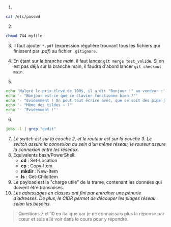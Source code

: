 1.
```bash
cat /etc/passwd
```
2.
```bash
chmod 744 myfile
```
3. Il faut ajouter `*.pdf` (expression régulière trouvant tous les fichiers qui finissent par _.pdf_) au fichier `.gitignore`.

4. En étant sur la branche _main_, il faut lancer `git merge test_valide`. Si on est pas déjà sur la branche main, il faudra d'abord lancer `git checkout main`.

5.
```bash
echo 'Malgré le prix élevé de 100$, il a dit "Bonjour !" au vendeur :'
echo '- "Bonjour est-ce que ce clavier fonctionne bien ?"'
echo '- "Evidemment ! On peut tout écrire avec, que ce soit des pipe | ou bien des backslash \\ !"'
echo '- "Même des tildes ~ ?"'
echo '- "Evidemment !"'
```
6. 
```bash
jobs -l | grep "gedit"
```

7. _Le switch est sur la couche 2, et le routeur est sur la couche 3. Le switch assure la connexion au sein d'un même réseau, le routeur assure la connexion entre les réseaux._
8. Equivalents bash/PowerShell:
	* **cd** : Set-Location
	* **cp** : Copy-Item
	* **mkdir** : New-Item
	* **ls** : Get-ChildItem
9. Le payload est la "charge utile" de la trame, contenant les données qui doivent être transmises.
10. _Les adressages en classes ont fini par entraîner une pénurie d'adresses. De plus, le CIDR permet de découper les plages réseau selon les besoins._

> Questions 7 et 10 en italique car je ne connaissais plus la réponse par cœur et suis allé voir dans le cours pour y répondre.
